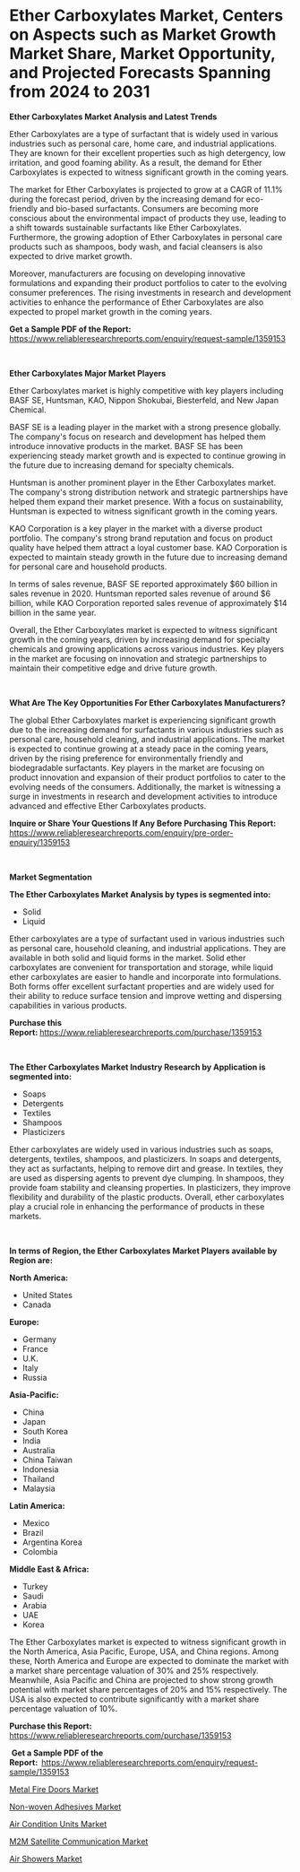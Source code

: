 <p><h1>Ether Carboxylates Market, Centers on Aspects such as Market Growth Market Share, Market Opportunity, and Projected Forecasts Spanning from 2024 to 2031</h1></p><p><strong>Ether Carboxylates Market Analysis and Latest Trends</strong></p>
<p><p>Ether Carboxylates are a type of surfactant that is widely used in various industries such as personal care, home care, and industrial applications. They are known for their excellent properties such as high detergency, low irritation, and good foaming ability. As a result, the demand for Ether Carboxylates is expected to witness significant growth in the coming years.</p><p>The market for Ether Carboxylates is projected to grow at a CAGR of 11.1% during the forecast period, driven by the increasing demand for eco-friendly and bio-based surfactants. Consumers are becoming more conscious about the environmental impact of products they use, leading to a shift towards sustainable surfactants like Ether Carboxylates. Furthermore, the growing adoption of Ether Carboxylates in personal care products such as shampoos, body wash, and facial cleansers is also expected to drive market growth.</p><p>Moreover, manufacturers are focusing on developing innovative formulations and expanding their product portfolios to cater to the evolving consumer preferences. The rising investments in research and development activities to enhance the performance of Ether Carboxylates are also expected to propel market growth in the coming years.</p></p>
<p><strong>Get a Sample PDF of the Report:&nbsp;</strong> <a href="https://www.reliableresearchreports.com/enquiry/request-sample/1359153">https://www.reliableresearchreports.com/enquiry/request-sample/1359153</a></p>
<p>&nbsp;</p>
<p><strong>Ether Carboxylates Major Market Players</strong></p>
<p><p>Ether Carboxylates market is highly competitive with key players including BASF SE, Huntsman, KAO, Nippon Shokubai, Biesterfeld, and New Japan Chemical. </p><p>BASF SE is a leading player in the market with a strong presence globally. The company's focus on research and development has helped them introduce innovative products in the market. BASF SE has been experiencing steady market growth and is expected to continue growing in the future due to increasing demand for specialty chemicals.</p><p>Huntsman is another prominent player in the Ether Carboxylates market. The company's strong distribution network and strategic partnerships have helped them expand their market presence. With a focus on sustainability, Huntsman is expected to witness significant growth in the coming years.</p><p>KAO Corporation is a key player in the market with a diverse product portfolio. The company's strong brand reputation and focus on product quality have helped them attract a loyal customer base. KAO Corporation is expected to maintain steady growth in the future due to increasing demand for personal care and household products.</p><p>In terms of sales revenue, BASF SE reported approximately $60 billion in sales revenue in 2020. Huntsman reported sales revenue of around $6 billion, while KAO Corporation reported sales revenue of approximately $14 billion in the same year.</p><p>Overall, the Ether Carboxylates market is expected to witness significant growth in the coming years, driven by increasing demand for specialty chemicals and growing applications across various industries. Key players in the market are focusing on innovation and strategic partnerships to maintain their competitive edge and drive future growth.</p></p>
<p>&nbsp;</p>
<p><strong>What Are The Key Opportunities For Ether Carboxylates Manufacturers?</strong></p>
<p><p>The global Ether Carboxylates market is experiencing significant growth due to the increasing demand for surfactants in various industries such as personal care, household cleaning, and industrial applications. The market is expected to continue growing at a steady pace in the coming years, driven by the rising preference for environmentally friendly and biodegradable surfactants. Key players in the market are focusing on product innovation and expansion of their product portfolios to cater to the evolving needs of the consumers. Additionally, the market is witnessing a surge in investments in research and development activities to introduce advanced and effective Ether Carboxylates products.</p></p>
<p><strong>Inquire or Share Your Questions If Any Before Purchasing This Report:</strong> <a href="https://www.reliableresearchreports.com/enquiry/pre-order-enquiry/1359153">https://www.reliableresearchreports.com/enquiry/pre-order-enquiry/1359153</a></p>
<p>&nbsp;</p>
<p><strong>Market Segmentation</strong></p>
<p><strong>The Ether Carboxylates Market Analysis by types is segmented into:</strong></p>
<p><ul><li>Solid</li><li>Liquid</li></ul></p>
<p><p>Ether carboxylates are a type of surfactant used in various industries such as personal care, household cleaning, and industrial applications. They are available in both solid and liquid forms in the market. Solid ether carboxylates are convenient for transportation and storage, while liquid ether carboxylates are easier to handle and incorporate into formulations. Both forms offer excellent surfactant properties and are widely used for their ability to reduce surface tension and improve wetting and dispersing capabilities in various products.</p></p>
<p><strong>Purchase this Report:&nbsp;</strong><a href="https://www.reliableresearchreports.com/purchase/1359153">https://www.reliableresearchreports.com/purchase/1359153</a></p>
<p>&nbsp;</p>
<p><strong>The Ether Carboxylates Market Industry Research by Application is segmented into:</strong></p>
<p><ul><li>Soaps</li><li>Detergents</li><li>Textiles</li><li>Shampoos</li><li>Plasticizers</li></ul></p>
<p><p>Ether carboxylates are widely used in various industries such as soaps, detergents, textiles, shampoos, and plasticizers. In soaps and detergents, they act as surfactants, helping to remove dirt and grease. In textiles, they are used as dispersing agents to prevent dye clumping. In shampoos, they provide foam stability and cleansing properties. In plasticizers, they improve flexibility and durability of the plastic products. Overall, ether carboxylates play a crucial role in enhancing the performance of products in these markets.</p></p>
<p>&nbsp;</p>
<p><strong>In terms of Region, the Ether Carboxylates Market Players available by Region are:</strong></p>
<p>
    <p> <strong> North America: </strong>
        <ul>
            <li>United States</li>
            <li>Canada</li>
        </ul>
        </p> 
    <p> <strong> Europe: </strong>
        <ul>
            <li>Germany</li>
            <li>France</li>
            <li>U.K.</li>
            <li>Italy</li>
            <li>Russia</li>
        </ul>
        </p> 
    <p> <strong> Asia-Pacific: </strong>
        <ul>
            <li>China</li>
            <li>Japan</li>
            <li>South Korea</li>
            <li>India</li>
            <li>Australia</li>
            <li>China Taiwan</li>
            <li>Indonesia</li>
            <li>Thailand</li>
            <li>Malaysia</li>
        </ul>
        </p> 
    <p> <strong> Latin America: </strong>
        <ul>
            <li>Mexico</li>
            <li>Brazil</li>
            <li>Argentina Korea</li>
            <li>Colombia</li>
        </ul>
        </p> 
    <p> <strong> Middle East & Africa: </strong>
        <ul>
            <li>Turkey</li>
            <li>Saudi</li>
            <li>Arabia</li>
            <li>UAE</li>
            <li>Korea</li>
        </ul>
    </p>
    </p>
<p><p>The Ether Carboxylates market is expected to witness significant growth in the North America, Asia Pacific, Europe, USA, and China regions. Among these, North America and Europe are expected to dominate the market with a market share percentage valuation of 30% and 25% respectively. Meanwhile, Asia Pacific and China are projected to show strong growth potential with market share percentages of 20% and 15% respectively. The USA is also expected to contribute significantly with a market share percentage valuation of 10%.</p></p>
<p><strong>Purchase this Report: </strong><a href="https://www.reliableresearchreports.com/purchase/1359153">https://www.reliableresearchreports.com/purchase/1359153</a></p>
<p>&nbsp;<strong>Get a Sample PDF of the Report:&nbsp;&nbsp;</strong><a href="https://www.reliableresearchreports.com/enquiry/request-sample/1359153">https://www.reliableresearchreports.com/enquiry/request-sample/1359153</a></p>
<p><strong></strong></p>
<p><p><a href="https://medium.com/@laurenbrown1918/metal-fire-doors-market-research-report-its-history-and-forecast-2024-to-2031-9f55d50af3d3">Metal Fire Doors Market</a></p><p><a href="https://github.com/biheemgalvinlouises6hokrh3h/Market-Research-Report-List-1/blob/main/non-woven-adhesives-market.md">Non-woven Adhesives Market</a></p><p><a href="https://medium.com/@christinascott1938/analyzing-air-condition-units-market-global-industry-perspective-and-forecast-2024-to-2031-91936fead3e2">Air Condition Units Market</a></p><p><a href="https://medium.com/@laurenbrown1918/analyzing-m2m-satellite-communication-market-global-industry-perspective-and-forecast-2024-to-049fe308722b">M2M Satellite Communication Market</a></p><p><a href="https://medium.com/@christinascott1938/air-showers-market-outlook-industry-overview-and-forecast-2024-to-2031-5de36a3b0d31">Air Showers Market</a></p></p>